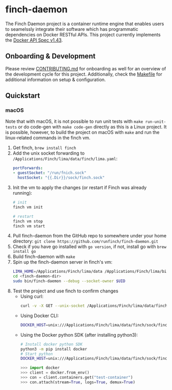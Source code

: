 # finch-daemon

The Finch Daemon project is a container runtime engine that enables users to seamelssly integrate their software which has programmatic dependencies on Docker RESTful APIs. This project currently implements the [Docker API Spec v1.43](https://docs.docker.com/engine/api/v1.43/).

## Onboarding & Development

Please review [CONTRIBUTING.md](./CONTRIBUTING.md) for onboarding as well for an overview of the development cycle for this project. Additionally, check the [Makefile](./Makefile) for additional information on setup & configuration.

## Quickstart

### macOS
Note that with macOS, it is not possible to run unit tests with `make run-unit-tests` or do code-gen with `make code-gen` directly as this is a Linux project. It is possible, however, to build the project on macOS with `make` and run the linux-related commands in the finch vm.

1. Get finch, `brew install finch`
2. Add the unix socket forwarding to `/Applications/Finch/lima/data/finch/lima.yaml`:
   ```yaml
   portForwards:
   - guestSocket: "/run/fnich.sock"
     hostSocket: "{{.Dir}}/sock/finch.sock"
   ```
3. Init the vm to apply the changes (or restart if Finch was already running):
   ```bash
   # init
   finch vm init
   
   # restart
   finch vm stop
   finch vm start
   ```
4. Pull finch-daemon from the GitHub repo to somewhere under your home directory: `git clone https://github.com/runfinch/finch-daemon.git`
5. Check if you have go installed with `go version`, if not, install go with `brew install go`
6. Build finch-daemon with `make`
7. Spin up the finch-daemon server in finch's vm:
   ```bash
   LIMA_HOME=/Applications/Finch/lima/data /Applications/Finch/lima/bin/limactl shell finch
   cd <finch-daemon-dir>
   sudo bin/finch-daemon --debug --socket-owner $UID
   ```
8. Test the project and use finch to confirm changes
   - Using curl:
     ```bash
     curl -v -X GET --unix-socket /Applications/Finch/lima/data/finch/sock/finch.sock 'http://localhost/version'
     ```
   - Using Docker CLI:
     ```bash
     DOCKER_HOST=unix:///Applications/Finch/lima/data/finch/sock/finch.sock docker images
     ```
   - Using the Docker python SDK (after installing python3):
     ```bash
     # Install docker python SDK
     python3 -m pip install docker
     # Start python 
     DOCKER_HOST=unix:///Applications/Finch/lima/data/finch/sock/finch.sock python3
     ``` 
     ```python
     >>> import docker
     >>> client = docker.from_env()
     >>> con = client.containers.get("test-container")
     >>> con.attach(stream=True, logs=True, demux=True)
     ```